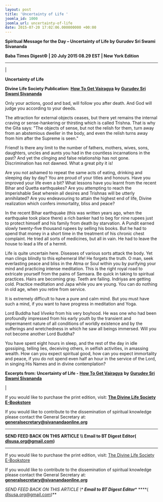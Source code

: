 ```yaml
---
layout: post
title: 'Uncertainty of Life '
joomla_id: 1000
joomla_url: uncertainty-of-life
date: 2015-07-20 17:02:06.000000000 +00:00
---
```

  

















































**Spiritual Message for the Day – Uncertainty of Life by Gurudev Sri Swami Sivananda**

 **Baba Times Digest© | 20 July 2015 08.29 EST | New York Edition**

* * *

| 

**Uncertainty of Life**

**Divine Life Society Publication:** [**How To Get Vairagya**](http://www.dlshq.org/download/vairagya.htm#_VPID_31) **by** [**Gurudev Sri Swami Sivananda**](http://www.dlshq.org/saints/siva.htm)

Only your actions, good and bad, will follow you after death. And God will judge you according to your deeds.

The attraction for external objects ceases, but there yet remains the internal craving or sense-hankering or thirsting which is called Trishna. That is why the Gita says: "The objects of sense, but not the relish for them, turn away from an abstemious dweller in the body, and even the relish turns away from him after the Supreme is seen."

Friend! Is there any limit to the number of fathers, mothers, wives, sons, daughters, uncles and aunts you had in the countless incarnations in the past? And yet the clinging and false relationship has not gone. Discrimination has not dawned. What a great pity it is!

Are you not ashamed to repeat the same acts of eating, drinking and sleeping day by day? You are proud of your titles and honours. Have you improved your life even a bit? What lessons have you learnt from the recent Bihar and Quetta earthquakes? Are you attempting to reach the Imperishable Seat wherein all desires and Trishnas will be utterly annihilated? Are you endeavouring to attain the highest end of life, Divine realization which confers immortality, bliss and peace?

In the recent Bihar earthquake (this was written years ago, when the earthquake took place there) a rich banker had to beg for nine rupees just to protect himself and his family from death by starvation. A Pundit earned slowly twenty-five thousand rupees by selling his books. But he had to spend that money in a short time in the treatment of his chronic chest complaint. He tried all sorts of medicines, but all in vain. He had to leave the house to lead a life of a hermit.

Life is quite uncertain here. Diseases of various sorts attack the body. Yet man clings blindly to this ephemeral life! He forgets the truth. O man, seek everlasting peace and bliss in the Atma or Soul within you by purifying your mind and practicing intense meditation. This is the right royal road to extricate yourself from the pains of Samsara. Be quick in taking to spiritual practices. Hairs are becoming gray. Teeth are failing. Indriyas are getting cold. Practice meditation and Japa while you are young. You can do nothing in old age, when you retire from service.

It is extremely difficult to have a pure and calm mind. But you must have such a mind, if you want to have progress in meditation and Yoga.

Lord Buddha had _Viveka_ from his very boyhood. He was one who had been profoundly impressed from his early youth by the transient and impermanent nature of all conditions of worldly existence and by the sufferings and wretchedness in which he saw all beings immersed. Will you not become another Lord Buddha?

You have spent eight hours in sleep, and the rest of the day in idle gossiping, telling lies, deceiving others, in selfish activities, in amassing wealth. How can you expect spiritual good, how can you expect immortality and peace, if you do not spend even half an hour in the service of the Lord, in singing His Names and in divine contemplation?



**Excerpts from:**  **Uncertainty of Life -** [**How To Get Vairagya**](http://www.dlshq.org/download/vairagya.htm#_VPID_31) **by** [**Gurudev Sri Swami Sivananda**](http://www.dlshq.org/saints/siva.htm)

 |

If you would like to purchase the print edition, visit: **[The Divine Life Society E-Bookstore](http://www.dlshq.org/download/download.htm)**

If you would like to contribute to the dissemination of spiritual knowledge please contact the General Secretary at: [](mailto:%20%3Cscript%20type=%27text/javascript%27%3E%20%3C%21--%20var%20prefix%20=%20%27ma%27%20+%20%27il%27%20+%20%27to%27;%20var%20path%20=%20%27hr%27%20+%20%27ef%27%20+%20%27=%27;%20var%20addy57016%20=%20%27generalsecretary%27%20+%20%27@%27;%20addy57016%20=%20addy57016%20+%20%27sivanandaonline%27%20+%20%27.%27%20+%20%27org%27;%20document.write%28%27%3Ca%20%27%20+%20path%20+%20%27%5C%27%27%20+%20prefix%20+%20%27:%27%20+%20addy57016%20+%20%27%5C%27%3E%27%29;%20document.write%28addy57016%29;%20document.write%28%27%3C%5C/a%3E%27%29;%20//--%3E%5Cn%20%3C/script%3E%3Cscript%20type=%27text/javascript%27%3E%20%3C%21--%20document.write%28%27%3Cspan%20style=%5C%27display:%20none;%5C%27%3E%27%29;%20//--%3E%20%3C/script%3EThis%20email%20address%20is%20being%20protected%20from%20spambots.%20You%20need%20JavaScript%20enabled%20to%20view%20it.%20%3Cscript%20type=%27text/javascript%27%3E%20%3C%21--%20document.write%28%27%3C/%27%29;%20document.write%28%27span%3E%27%29;%20//--%3E%20%3C/script%3E?subject=Contribution%20to%20Dissemination%20of%20Spiritual%20Knowledge) **generalsecretary@sivanandaonline.org**

****

**SEND FEED BACK ON THIS ARTICLE \\\ Email to BT Digest Editor[](mailto:%20%3Cscript%20type=%27text/javascript%27%3E%20%3C%21--%20var%20prefix%20=%20%27ma%27%20+%20%27il%27%20+%20%27to%27;%20var%20path%20=%20%27hr%27%20+%20%27ef%27%20+%20%27=%27;%20var%20addy72654%20=%20%27dlsusa.org%27%20+%20%27@%27;%20addy72654%20=%20addy72654%20+%20%27gmail%27%20+%20%27.%27%20+%20%27com%27;%20document.write%28%27%3Ca%20%27%20+%20path%20+%20%27%5C%27%27%20+%20prefix%20+%20%27:%27%20+%20addy72654%20+%20%27%5C%27%3E%27%29;%20document.write%28addy72654%29;%20document.write%28%27%3C%5C/a%3E%27%29;%20//--%3E%5Cn%20%3C/script%3E%3Cscript%20type=%27text/javascript%27%3E%20%3C%21--%20document.write%28%27%3Cspan%20style=%5C%27display:%20none;%5C%27%3E%27%29;%20//--%3E%20%3C/script%3EThis%20email%20address%20is%20being%20protected%20from%20spambots.%20You%20need%20JavaScript%20enabled%20to%20view%20it.%20%3Cscript%20type=%27text/javascript%27%3E%20%3C%21--%20document.write%28%27%3C/%27%29;%20document.write%28%27span%3E%27%29;%20//--%3E%20%3C/script%3E?subject=DLS%20Posts)( [dlsusa.org@gmail.com](mailto:dlsusa.org@gmail.com))**



* * *



  

If you would like to purchase the print edition, visit: [The Divine Life Society E-Bookstore](http://www.dlshq.org/download/download.htm)

If you would like to contribute to the dissemination of spiritual knowledge please contact the General Secretary at: **[generalsecretary@sivanandaonline.org](mailto:generalsecretary@sivanandaonline.org)**

**SEND FEED BACK ON THIS ARTICLE \\\**  **Email to BT Digest Editor**** [](mailto:%20%3Cscript%20type=%27text/javascript%27%3E%20%3C%21--%20var%20prefix%20=%20%27ma%27%20+%20%27il%27%20+%20%27to%27;%20var%20path%20=%20%27hr%27%20+%20%27ef%27%20+%20%27=%27;%20var%20addy72654%20=%20%27dlsusa.org%27%20+%20%27@%27;%20addy72654%20=%20addy72654%20+%20%27gmail%27%20+%20%27.%27%20+%20%27com%27;%20document.write%28%27%3Ca%20%27%20+%20path%20+%20%27%5C%27%27%20+%20prefix%20+%20%27:%27%20+%20addy72654%20+%20%27%5C%27%3E%27%29;%20document.write%28addy72654%29;%20document.write%28%27%3C%5C/a%3E%27%29;%20//--%3E%5Cn%20%3C/script%3E%3Cscript%20type=%27text/javascript%27%3E%20%3C%21--%20document.write%28%27%3Cspan%20style=%5C%27display:%20none;%5C%27%3E%27%29;%20//--%3E%20%3C/script%3EThis%20email%20address%20is%20being%20protected%20from%20spambots.%20You%20need%20JavaScript%20enabled%20to%20view%20it.%20%3Cscript%20type=%27text/javascript%27%3E%20%3C%21--%20document.write%28%27%3C/%27%29;%20document.write%28%27span%3E%27%29;%20//--%3E%20%3C/script%3E?subject=DLS%20Posts)****( [dlsusa.org@gmail.com](mailto:dlsusa.org@gmail.com))**  
